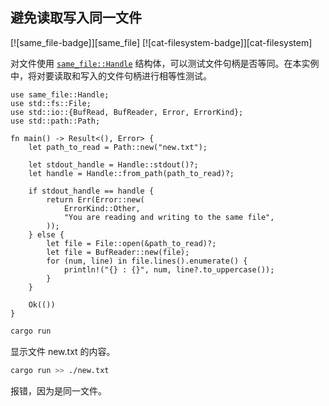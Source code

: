 ## 避免读取写入同一文件

<!--
> [file/read-write/same-file.md](https://github.com/rust-lang-nursery/rust-cookbook/blob/master/src/file/read-write/same-file.md)
> <br />
> commit b61c8e588ad8445de36cd5f28e99232b5f858a41 - 2020.06.01
-->

[![same_file-badge]][same_file] [![cat-filesystem-badge]][cat-filesystem]

对文件使用 [`same_file::Handle`] 结构体，可以测试文件句柄是否等同。在本实例中，将对要读取和写入的文件句柄进行相等性测试。

```rust,edition2018,no_run
use same_file::Handle;
use std::fs::File;
use std::io::{BufRead, BufReader, Error, ErrorKind};
use std::path::Path;

fn main() -> Result<(), Error> {
    let path_to_read = Path::new("new.txt");

    let stdout_handle = Handle::stdout()?;
    let handle = Handle::from_path(path_to_read)?;

    if stdout_handle == handle {
        return Err(Error::new(
            ErrorKind::Other,
            "You are reading and writing to the same file",
        ));
    } else {
        let file = File::open(&path_to_read)?;
        let file = BufReader::new(file);
        for (num, line) in file.lines().enumerate() {
            println!("{} : {}", num, line?.to_uppercase());
        }
    }

    Ok(())
}
```

```bash
cargo run
```
显示文件 new.txt 的内容。

```bash
cargo run >> ./new.txt
```
报错，因为是同一文件。

[`same_file::Handle`]: https://docs.rs/same-file/*/same_file/struct.Handle.html
